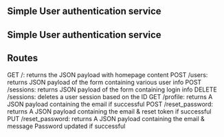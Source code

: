 ## Simple User authentication service

## Simple User authentication service


## Routes
GET /: returns the JSON payload with homepage content
POST /users: returns JSON payload of the form containing various user info
POST /sessions: returns JSON payload of the form containing login info
DELETE /sessions: deletes a user session based on the ID
GET /profile: returns A JSON payload containing the email if successful
POST /reset_password: returns A JSON payload containing the email & reset token if successful
PUT /reset_password: returns A JSON payload containing the email & message Password updated if successful


